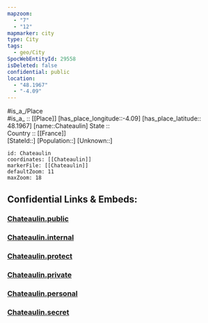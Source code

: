 ```yaml
---
mapzoom:
  - "7"
  - "12"
mapmarker: city
type: City
tags:
  - geo/City
SpocWebEntityId: 29558
isDeleted: false
confidential: public
location:
  - "48.1967"
  - "-4.09"
---
```

#is_a_/Place  
#is_a_ :: [[Place]] 
[has_place_longitude::-4.09] 
[has_place_latitude:: 48.1967] 
[name::Chateaulin] 
State ::  
Country :: [[France]]  
[StateId::] 
[Population::] 
[Unknown::] 


```leaflet
id: Chateaulin
coordinates: [[Chateaulin]] 
markerFile: [[Chateaulin]] 
defaultZoom: 11 
maxZoom: 18
```


## Confidential Links & Embeds: 

### [Chateaulin.public](/_public/\Earth\Continent\Europe\Europe~West\France\regions~France\BretagneChateaulin.public.md) 

### [Chateaulin.internal](/_internal/\Earth\Continent\Europe\Europe~West\France\regions~France\BretagneChateaulin.internal.md) 

### [Chateaulin.protect](/_protect/\Earth\Continent\Europe\Europe~West\France\regions~France\BretagneChateaulin.protect.md) 

### [Chateaulin.private](/_private/\Earth\Continent\Europe\Europe~West\France\regions~France\BretagneChateaulin.private.md) 

### [Chateaulin.personal](/_personal/\Earth\Continent\Europe\Europe~West\France\regions~France\BretagneChateaulin.personal.md) 

### [Chateaulin.secret](/_secret/\Earth\Continent\Europe\Europe~West\France\regions~France\BretagneChateaulin.secret.md)

